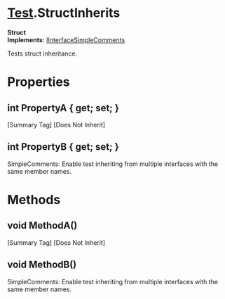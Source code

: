 # [Test](TableOfContents.Test.md).StructInherits

**Struct**  
**Implements:** [IInterfaceSimpleComments](Test.IInterfaceSimpleComments.md)  

Tests struct inheritance.  

# Properties

## int PropertyA { get; set; }

[Summary Tag] [Does Not Inherit]  

## int PropertyB { get; set; }

SimpleComments: Enable test inheriting from multiple interfaces with the same member names.  

# Methods

## void MethodA()

[Summary Tag] [Does Not Inherit]  

## void MethodB()

SimpleComments: Enable test inheriting from multiple interfaces with the same member names.  

